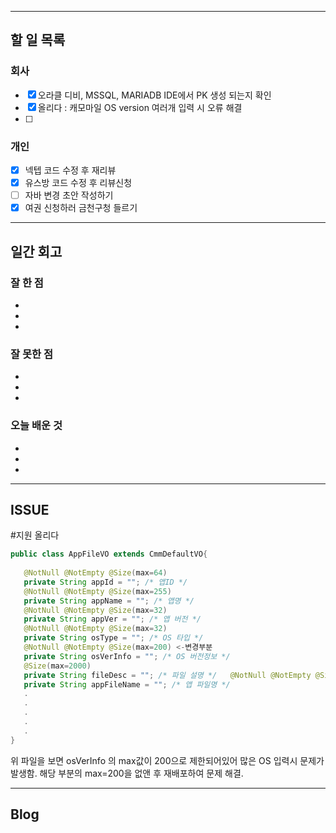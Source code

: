 ----------------------
## 할 일 목록

### 회사
- [x] 오라클 디비, MSSQL, MARIADB IDE에서 PK 생성 되는지 확인
- [x] 올리다 : 캐모마일 OS version 여러개 입력 시 오류 해결
- [ ] 

### 개인
- [x] 넥텝 코드 수정 후 재리뷰
- [x] 유스방 코드 수정 후 리뷰신청
- [ ] 자바 변경 초안 작성하기
- [x] 여권 신청하러 금천구청 들르기
----------------------------------------------
## 일간 회고

### 잘 한 점
- 
- 
- 

### 잘 못한 점
- 
- 
- 

### 오늘 배운 것
- 
- 
- 


----------------------------------
## ISSUE
#지원 올리다
```java
public class AppFileVO extends CmmDefaultVO{  
  
   @NotNull @NotEmpty @Size(max=64)  
   private String appId = ""; /* 앱ID */  
   @NotNull @NotEmpty @Size(max=255)  
   private String appName = ""; /* 앱명 */
   @NotNull @NotEmpty @Size(max=32)  
   private String appVer = ""; /* 앱 버전 */
   @NotNull @NotEmpty @Size(max=32)  
   private String osType = ""; /* OS 타입 */
   @NotNull @NotEmpty @Size(max=200) <-변경부분
   private String osVerInfo = ""; /* OS 버전정보 */   
   @Size(max=2000)
   private String fileDesc = ""; /* 파일 설명 */   @NotNull @NotEmpty @Size(max=256)  
   private String appFileName = ""; /* 앱 파일명 */
   .
   .
   .
   .
   .
}
```

위 파일을 보면  osVerInfo 의 max값이 200으로 제한되어있어 많은 OS 입력시 문제가 발생함.
해당 부분의 max=200을 없앤 후 재배포하여 문제 해결.


----------------------------------
## Blog
